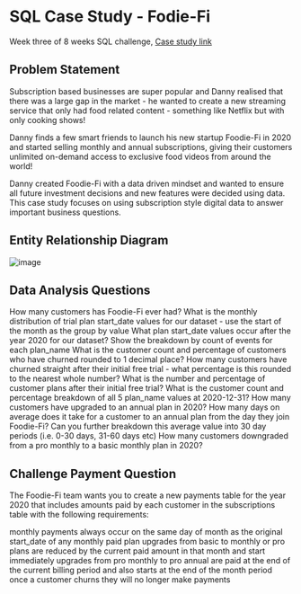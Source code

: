 # SQL Case Study - Fodie-Fi

Week three of 8 weeks SQL challenge, [Case study link](https://8weeksqlchallenge.com/case-study-3/)
## Problem Statement
Subscription based businesses are super popular and Danny realised that there was a large gap in the market - he wanted to create a new streaming service that only had food related content - something like Netflix but with only cooking shows!

Danny finds a few smart friends to launch his new startup Foodie-Fi in 2020 and started selling monthly and annual subscriptions, giving their customers unlimited on-demand access to exclusive food videos from around the world!

Danny created Foodie-Fi with a data driven mindset and wanted to ensure all future investment decisions and new features were decided using data. This case study focuses on using subscription style digital data to answer important business questions.

## Entity Relationship Diagram

![image](https://github.com/user-attachments/assets/f84d3d68-054a-4b09-80f3-46208961ce7e)


## Data Analysis Questions
How many customers has Foodie-Fi ever had?
What is the monthly distribution of trial plan start_date values for our dataset - use the start of the month as the group by value
What plan start_date values occur after the year 2020 for our dataset? Show the breakdown by count of events for each plan_name
What is the customer count and percentage of customers who have churned rounded to 1 decimal place?
How many customers have churned straight after their initial free trial - what percentage is this rounded to the nearest whole number?
What is the number and percentage of customer plans after their initial free trial?
What is the customer count and percentage breakdown of all 5 plan_name values at 2020-12-31?
How many customers have upgraded to an annual plan in 2020?
How many days on average does it take for a customer to an annual plan from the day they join Foodie-Fi?
Can you further breakdown this average value into 30 day periods (i.e. 0-30 days, 31-60 days etc)
How many customers downgraded from a pro monthly to a basic monthly plan in 2020?

## Challenge Payment Question
The Foodie-Fi team wants you to create a new payments table for the year 2020 that includes amounts paid by each customer in the subscriptions table with the following requirements:

monthly payments always occur on the same day of month as the original start_date of any monthly paid plan
upgrades from basic to monthly or pro plans are reduced by the current paid amount in that month and start immediately
upgrades from pro monthly to pro annual are paid at the end of the current billing period and also starts at the end of the month period
once a customer churns they will no longer make payments
